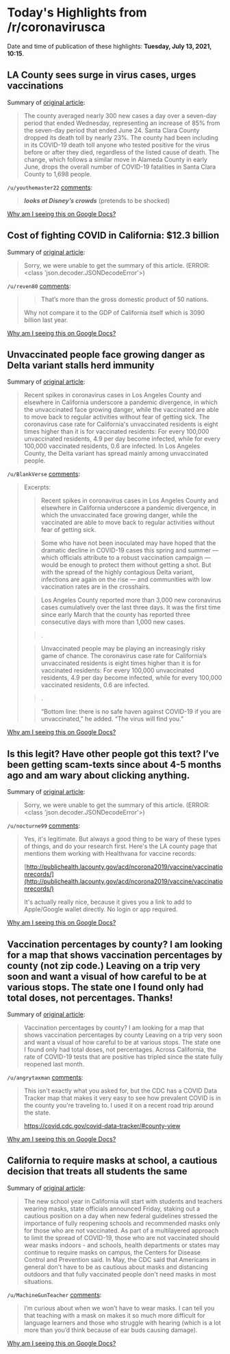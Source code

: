 # Today's Highlights from /r/coronavirusca

Date and time of publication of these highlights: **Tuesday, July 13, 2021, 10:15**.

## LA County sees surge in virus cases, urges vaccinations

Summary of [original article](https://www.sfgate.com/news/article/LA-County-sees-surge-in-virus-cases-urges-16291079.php):

> The county averaged nearly 300 new cases a day over a seven-day period that ended Wednesday, representing an increase of 85% from the seven-day period that ended June 24. Santa Clara County dropped its death toll by nearly 23%. The county had been including in its COVID-19 death toll anyone who tested positive for the virus before or after they died, regardless of the listed cause of death. The change, which follows a similar move in Alameda County in early June, drops the overall number of COVID-19 fatalities in Santa Clara County to 1,698 people.

`/u/youthemaster22` [comments](https://www.reddit.com/r/CoronavirusCA/comments/ocyxys/la_county_sees_surge_in_virus_cases_urges/):

> ***looks at Disney’s crowds*** (pretends to be shocked)

[Why am I seeing this on Google Docs?](https://docs.google.com/document/d/1Dc6We63vOXIZsc0op-Bt4abqkYjXzOigalQqFxmvvbM/edit?usp=sharing)

## Cost of fighting COVID in California: $12.3 billion

Summary of [original article](https://calmatters.org/health/coronavirus/2021/07/cost-covid-california/):

> Sorry, we were unable to get the summary of this article. (ERROR: <class 'json.decoder.JSONDecodeError'>)

`/u/reven80` [comments](https://www.reddit.com/r/CoronavirusCA/comments/oiulv4/cost_of_fighting_covid_in_california_123_billion/):

> > That’s more than the gross domestic product of 50 nations.
> 
> Why not compare it to the GDP of California itself which is 3090 billion last year.

[Why am I seeing this on Google Docs?](https://docs.google.com/document/d/1Dc6We63vOXIZsc0op-Bt4abqkYjXzOigalQqFxmvvbM/edit?usp=sharing)

## Unvaccinated people face growing danger as Delta variant stalls herd immunity

Summary of [original article](https://www.latimes.com/california/story/2021-07-12/options-as-contagious-delta-variant-stalls-herd-immunity):

> Recent spikes in coronavirus cases in Los Angeles County and elsewhere in California underscore a pandemic divergence, in which the unvaccinated face growing danger, while the vaccinated are able to move back to regular activities without fear of getting sick. The coronavirus case rate for California's unvaccinated residents is eight times higher than it is for vaccinated residents: For every 100,000 unvaccinated residents, 4.9 per day become infected, while for every 100,000 vaccinated residents, 0.6 are infected. In Los Angeles County, the Delta variant has spread mainly among unvaccinated people.

`/u/BlankVerse` [comments](https://www.reddit.com/r/CoronavirusCA/comments/oix7h7/unvaccinated_people_face_growing_danger_as_delta/):

> Excerpts: 
> 
> > Recent spikes in coronavirus cases in Los Angeles County and elsewhere in California underscore a pandemic divergence, in which the unvaccinated face growing danger, while the vaccinated are able to move back to regular activities without fear of getting sick.
> 
> > Some who have not been inoculated may have hoped that the dramatic decline in COVID-19 cases this spring and summer — which officials attribute to a robust vaccination campaign — would be enough to protect them without getting a shot. But with the spread of the highly contagious Delta variant, infections are again on the rise — and communities with low vaccination rates are in the crosshairs.
> 
> > Los Angeles County reported more than 3,000 new coronavirus cases cumulatively over the last three days. It was the first time since early March that the county has reported three consecutive days with more than 1,000 new cases.
> 
> > . 
> 
> > Unvaccinated people may be playing an increasingly risky game of chance. The coronavirus case rate for California’s unvaccinated residents is eight times higher than it is for vaccinated residents: For every 100,000 unvaccinated residents, 4.9 per day become infected, while for every 100,000 vaccinated residents, 0.6 are infected.
> 
> > . 
> 
> > “Bottom line: there is no safe haven against COVID-19 if you are unvaccinated,” he added. “The virus will find you.”

[Why am I seeing this on Google Docs?](https://docs.google.com/document/d/1Dc6We63vOXIZsc0op-Bt4abqkYjXzOigalQqFxmvvbM/edit?usp=sharing)

## Is this legit? Have other people got this text? I’ve been getting scam-texts since about 4-5 months ago and am wary about clicking anything.

Summary of [original article](https://i.redd.it/shkemc5ovma71.jpg):

> Sorry, we were unable to get the summary of this article. (ERROR: <class 'json.decoder.JSONDecodeError'>)

`/u/nocturne99` [comments](https://www.reddit.com/r/CoronavirusCA/comments/oiaqbf/is_this_legit_have_other_people_got_this_text_ive/):

> Yes, it's legitimate. But always a good thing to be wary of these types of things, and do your research first.  Here's the LA county page that mentions them working with Healthvana for vaccine records:
> 
> [http://publichealth.lacounty.gov/acd/ncorona2019/vaccine/vaccinationrecords/](http://publichealth.lacounty.gov/acd/ncorona2019/vaccine/vaccinationrecords/)
> 
> It's actually really nice, because it gives you a link to add to Apple/Google wallet directly. No login or app required.

[Why am I seeing this on Google Docs?](https://docs.google.com/document/d/1Dc6We63vOXIZsc0op-Bt4abqkYjXzOigalQqFxmvvbM/edit?usp=sharing)

## Vaccination percentages by county? I am looking for a map that shows vaccination percentages by county (not zip code.) Leaving on a trip very soon and want a visual of how careful to be at various stops. The state one I found only had total doses, not percentages. Thanks!

Summary of [original article](https://www.reddit.com/r/CoronavirusCA/comments/oi94zv/vaccination_percentages_by_county_i_am_looking/):

> Vaccination percentages by county? I am looking for a map that shows vaccination percentages by county Leaving on a trip very soon and want a visual of how careful to be at various stops. The state one I found only had total doses, not percentages. Across California, the rate of COVID-19 tests that are positive has tripled since the state fully reopened last month.

`/u/angrytaxman` [comments](https://www.reddit.com/r/CoronavirusCA/comments/oi94zv/vaccination_percentages_by_county_i_am_looking/):

> This isn't exactly what you asked for, but the CDC has a COVID Data Tracker map that makes it very easy to see how prevalent COVID is in the county you're traveling to. I used it on a recent road trip around the state.
> 
> https://covid.cdc.gov/covid-data-tracker/#county-view

[Why am I seeing this on Google Docs?](https://docs.google.com/document/d/1Dc6We63vOXIZsc0op-Bt4abqkYjXzOigalQqFxmvvbM/edit?usp=sharing)

## California to require masks at school, a cautious decision that treats all students the same

Summary of [original article](https://www.latimes.com/california/story/2021-07-10/california-to-require-masks-in-schools-despite-cdc-guidelines-theyre-not-needed-if-vaccinated):

> The new school year in California will start with students and teachers wearing masks, state officials announced Friday, staking out a cautious position on a day when new federal guidelines stressed the importance of fully reopening schools and recommended masks only for those who are not vaccinated. As part of a multilayered approach to limit the spread of COVID-19, those who are not vaccinated should wear masks indoors - and schools, health departments or states may continue to require masks on campus, the Centers for Disease Control and Prevention said. In May, the CDC said that Americans in general don't have to be as cautious about masks and distancing outdoors and that fully vaccinated people don't need masks in most situations.

`/u/MachineGunTeacher` [comments](https://www.reddit.com/r/CoronavirusCA/comments/ohx49m/california_to_require_masks_at_school_a_cautious/):

> I’m curious about when we won’t have to wear masks. I can tell you that teaching with a mask on makes it so much more difficult for language learners and those who struggle with hearing (which is a lot more than you’d think because of ear buds causing damage).

[Why am I seeing this on Google Docs?](https://docs.google.com/document/d/1Dc6We63vOXIZsc0op-Bt4abqkYjXzOigalQqFxmvvbM/edit?usp=sharing)

